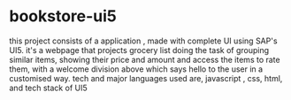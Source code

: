 # bookstore-ui5
this project consists of a application , made with complete UI using SAP's UI5.
it's a webpage that projects grocery list doing the task of grouping similar items, showing their price and amount and access the items to rate them, with a welcome division 
above which says hello to the user in a customised way.
tech and major languages used are, javascript , css, html, and tech stack of UI5
